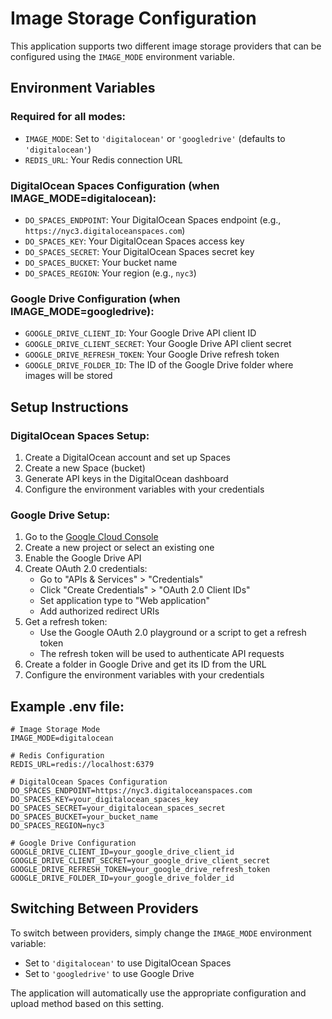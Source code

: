 # Image Storage Configuration

This application supports two different image storage providers that can be configured using the `IMAGE_MODE` environment variable.

## Environment Variables

### Required for all modes:
- `IMAGE_MODE`: Set to `'digitalocean'` or `'googledrive'` (defaults to `'digitalocean'`)
- `REDIS_URL`: Your Redis connection URL

### DigitalOcean Spaces Configuration (when IMAGE_MODE=digitalocean):
- `DO_SPACES_ENDPOINT`: Your DigitalOcean Spaces endpoint (e.g., `https://nyc3.digitaloceanspaces.com`)
- `DO_SPACES_KEY`: Your DigitalOcean Spaces access key
- `DO_SPACES_SECRET`: Your DigitalOcean Spaces secret key
- `DO_SPACES_BUCKET`: Your bucket name
- `DO_SPACES_REGION`: Your region (e.g., `nyc3`)

### Google Drive Configuration (when IMAGE_MODE=googledrive):
- `GOOGLE_DRIVE_CLIENT_ID`: Your Google Drive API client ID
- `GOOGLE_DRIVE_CLIENT_SECRET`: Your Google Drive API client secret
- `GOOGLE_DRIVE_REFRESH_TOKEN`: Your Google Drive refresh token
- `GOOGLE_DRIVE_FOLDER_ID`: The ID of the Google Drive folder where images will be stored

## Setup Instructions

### DigitalOcean Spaces Setup:
1. Create a DigitalOcean account and set up Spaces
2. Create a new Space (bucket)
3. Generate API keys in the DigitalOcean dashboard
4. Configure the environment variables with your credentials

### Google Drive Setup:
1. Go to the [Google Cloud Console](https://console.cloud.google.com/)
2. Create a new project or select an existing one
3. Enable the Google Drive API
4. Create OAuth 2.0 credentials:
   - Go to "APIs & Services" > "Credentials"
   - Click "Create Credentials" > "OAuth 2.0 Client IDs"
   - Set application type to "Web application"
   - Add authorized redirect URIs
5. Get a refresh token:
   - Use the Google OAuth 2.0 playground or a script to get a refresh token
   - The refresh token will be used to authenticate API requests
6. Create a folder in Google Drive and get its ID from the URL
7. Configure the environment variables with your credentials

## Example .env file:

```env
# Image Storage Mode
IMAGE_MODE=digitalocean

# Redis Configuration
REDIS_URL=redis://localhost:6379

# DigitalOcean Spaces Configuration
DO_SPACES_ENDPOINT=https://nyc3.digitaloceanspaces.com
DO_SPACES_KEY=your_digitalocean_spaces_key
DO_SPACES_SECRET=your_digitalocean_spaces_secret
DO_SPACES_BUCKET=your_bucket_name
DO_SPACES_REGION=nyc3

# Google Drive Configuration
GOOGLE_DRIVE_CLIENT_ID=your_google_drive_client_id
GOOGLE_DRIVE_CLIENT_SECRET=your_google_drive_client_secret
GOOGLE_DRIVE_REFRESH_TOKEN=your_google_drive_refresh_token
GOOGLE_DRIVE_FOLDER_ID=your_google_drive_folder_id
```

## Switching Between Providers

To switch between providers, simply change the `IMAGE_MODE` environment variable:
- Set to `'digitalocean'` to use DigitalOcean Spaces
- Set to `'googledrive'` to use Google Drive

The application will automatically use the appropriate configuration and upload method based on this setting. 
